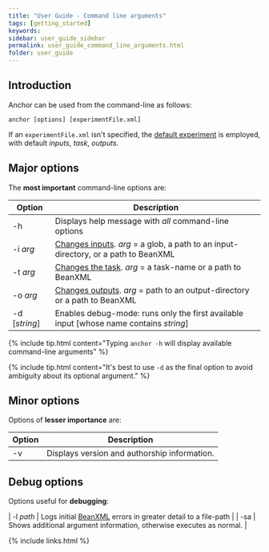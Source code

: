 ```yaml
---
title: "User Guide - Command line arguments"
tags: [getting_started]
keywords:
sidebar: user_guide_sidebar
permalink: user_guide_command_line_arguments.html
folder: user_guide
---
```


## Introduction

Anchor can be used from the command-line as follows:

```shell
anchor [options] [experimentFile.xml]
```

If an `experimentFile.xml` isn't specified, the [default experiment](/user_guide.html#defaultExperiment) is employed, with default *inputs*, *task*, *outputs*.

## Major options

The **most important** command-line options are:

| Option | Description|
|----------|------------|
| -h | Displays help message with *all* command-line options |
| -i *arg* | [Changes inputs](/user_guide.html#inputs). *arg* = a <span class="optionArg">glob</span>, a <span class="optionArg">path to an input-directory</span>, or a <span class="optionArg">path to BeanXML</span> |
| -t *arg* | [Changes the task](/user_guide.html#task). *arg* = a <span class="optionArg">task-name</span> or a <span class="optionArg">path to BeanXML</span> |
| -o *arg* | [Changes outputs](/user_guide.html#outputs). *arg* = <span class="optionArg">path to an output-directory</span> or a <span class="optionArg">path to BeanXML</span> |
| -d [*string*] | Enables debug-mode: runs only the first available input [whose name contains *string*] |

{% include tip.html content="Typing `anchor -h` will display available command-line arguments" %}

{% include tip.html content="It's best to use `-d` as the final option to avoid ambiguity about its optional argument." %}

## Minor options

Options of **lesser importance** are:

| Option | Description|
|----------|------------|
| -v | Displays version and authorship information. |

## Debug options

Options useful for **debugging**:

| -l *path* | Logs initial [BeanXML](/user_guide_bean_xml.html) errors in greater detail to a <span class="optionArg">file-path</span>  |
| -sa | Shows additional argument information, otherwise executes as normal. |

{% include links.html %}
